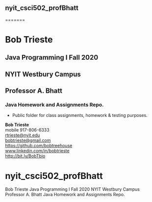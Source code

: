 
## nyit_csci502_profBhatt
=======


<a id="Top"></a>

# Bob Trieste
## Java Programming I Fall 2020
## NYIT Westbury Campus
## Professor A. Bhatt


### Java Homework and Assignments Repo.

 - Public folder for class assignments, homework & testing purposes. 


    
**Bob Trieste** <br>
mobile 917-806-6333 <br>
rtrieste@nyit.edu <br>
bobtrieste@gmail.com <br>
https://github.com/bobtreehouse <br>
www.linkedin.com/in/bobtrieste <br>
http://bit.ly/BobTbio <br>

nyit_csci502_profBhatt
=======


Bob Trieste
Java Programming I Fall 2020
NYIT Westbury Campus
Professor A. Bhatt
Java Homework and Assignments Repo.